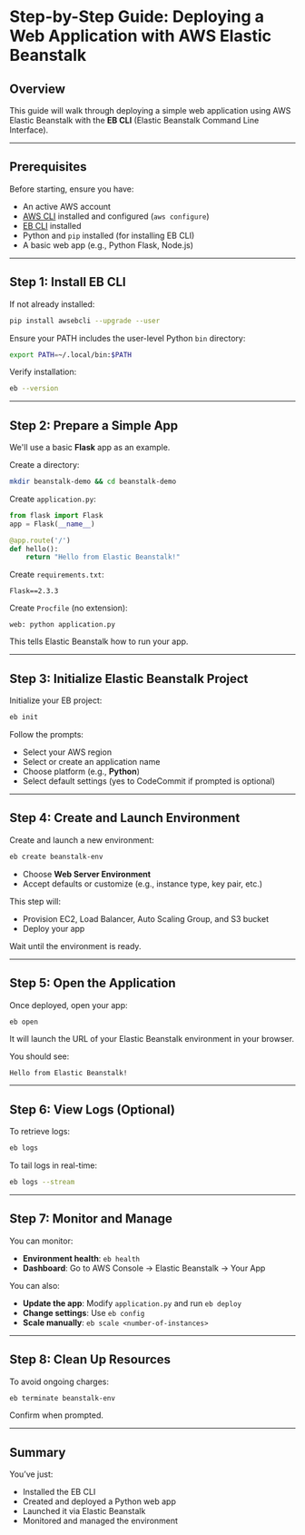 # **Step-by-Step Guide: Deploying a Web Application with AWS Elastic Beanstalk**

## **Overview**
This guide will walk through deploying a simple web application using AWS Elastic Beanstalk with the **EB CLI** (Elastic Beanstalk Command Line Interface).

---

## **Prerequisites**

Before starting, ensure you have:

- An active AWS account
- [AWS CLI](https://docs.aws.amazon.com/cli/latest/userguide/install-cliv2.html) installed and configured (`aws configure`)
- [EB CLI](https://docs.aws.amazon.com/elasticbeanstalk/latest/dg/eb-cli3-install.html) installed
- Python and `pip` installed (for installing EB CLI)
- A basic web app (e.g., Python Flask, Node.js)

---

## **Step 1: Install EB CLI**

If not already installed:

```bash
pip install awsebcli --upgrade --user
```

Ensure your PATH includes the user-level Python `bin` directory:

```bash
export PATH=~/.local/bin:$PATH
```

Verify installation:

```bash
eb --version
```

---

## **Step 2: Prepare a Simple App**

We'll use a basic **Flask** app as an example.

Create a directory:

```bash
mkdir beanstalk-demo && cd beanstalk-demo
```

Create `application.py`:

```python
from flask import Flask
app = Flask(__name__)

@app.route('/')
def hello():
    return "Hello from Elastic Beanstalk!"
```

Create `requirements.txt`:

```
Flask==2.3.3
```

Create `Procfile` (no extension):

```
web: python application.py
```

This tells Elastic Beanstalk how to run your app.

---

## **Step 3: Initialize Elastic Beanstalk Project**

Initialize your EB project:

```bash
eb init
```

Follow the prompts:
- Select your AWS region
- Select or create an application name
- Choose platform (e.g., **Python**)
- Select default settings (yes to CodeCommit if prompted is optional)

---

## **Step 4: Create and Launch Environment**

Create and launch a new environment:

```bash
eb create beanstalk-env
```

- Choose **Web Server Environment**
- Accept defaults or customize (e.g., instance type, key pair, etc.)

This step will:
- Provision EC2, Load Balancer, Auto Scaling Group, and S3 bucket
- Deploy your app

Wait until the environment is ready.

---

## **Step 5: Open the Application**

Once deployed, open your app:

```bash
eb open
```

It will launch the URL of your Elastic Beanstalk environment in your browser.

You should see:

```
Hello from Elastic Beanstalk!
```

---

## **Step 6: View Logs (Optional)**

To retrieve logs:

```bash
eb logs
```

To tail logs in real-time:

```bash
eb logs --stream
```

---

## **Step 7: Monitor and Manage**

You can monitor:
- **Environment health**: `eb health`
- **Dashboard**: Go to AWS Console → Elastic Beanstalk → Your App

You can also:
- **Update the app**: Modify `application.py` and run `eb deploy`
- **Change settings**: Use `eb config`
- **Scale manually**: `eb scale <number-of-instances>`

---

## **Step 8: Clean Up Resources**

To avoid ongoing charges:

```bash
eb terminate beanstalk-env
```

Confirm when prompted.

---

## **Summary**

You’ve just:

- Installed the EB CLI
- Created and deployed a Python web app
- Launched it via Elastic Beanstalk
- Monitored and managed the environment